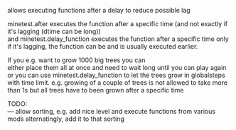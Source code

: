 allows executing functions after a delay to reduce possible lag

minetest.after executes the function after a specific time (and not exactly if it's lagging (dtime can be long))  
and minetest.delay_function executes the function after a specific time only if it's lagging, the function can be and is usually executed earlier.

If you e.g. want to grow 1000 big trees you can  
either place them all at once and need to wait long until you can play again  
or you can use minetest.delay_function to let the trees grow in globalsteps with time limit. e.g. growing of a couple of trees is not allowed to take more than 1s but all trees have to been grown after a specific time

TODO:  
— allow sorting, e.g. add nice level and execute functions from various mods alternatingly, add it to that sorting
